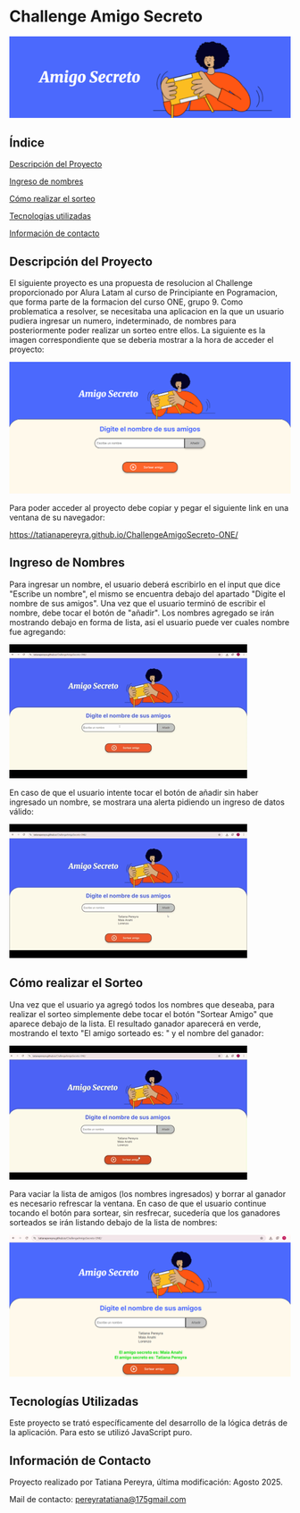 <h1>Challenge Amigo Secreto</h1>

![Imagen de portada del proyecto. Muestra a una chica con pelo afro y camiseta naranja jugando con una tableta. Al lado dice "Amigo secreto". Todo esto con un fondo azul](https://github.com/TatianaPereyra/ChallengeAmigoSecreto-ONE/raw/main/assets/Titulo.png)

## Índice

[Descripción del Proyecto](#descripcion-del-proyecto)

[Ingreso de nombres](#ingreso-de-nombres)

[Cómo realizar el sorteo](#como-realizar-el-sorteo)

[Tecnologías utilizadas](#tecnologias-utilizadas)

[Información de contacto](#informacion-de-contacto)

## Descripción del Proyecto

El siguiente proyecto es una propuesta de resolucion al Challenge proporcionado por Alura Latam al curso de Principiante en Pogramacion, que forma parte de la formacion del curso ONE, grupo 9. Como problematica a resolver, se necesitaba una aplicacion en la que un usuario pudiera ingresar un numero, indeterminado, de nombres para posteriormente poder realizar un sorteo entre ellos. La siguiente es la imagen correspondiente que se deberia mostrar a la hora de acceder el proyecto:

![Imagen de la pantalla de como deberia verse. Muestra la misma imagen que en el titulo, solo que ahora tambien tiene un apartado debajo donde hay una caja para escribir e ingresar nombres, con un boton al lado para añadir, y debajo un boton naranja que dice "sortear"](https://github.com/TatianaPereyra/ChallengeAmigoSecreto-ONE/raw/main/assets/ImagenPrincipal.png)

Para poder acceder al proyecto debe copiar y pegar el siguiente link en una ventana de su navegador: 

https://tatianapereyra.github.io/ChallengeAmigoSecreto-ONE/ 


## Ingreso de Nombres
Para ingresar un nombre, el usuario deberá escribirlo en el input que dice "Escribe un nombre", el mismo se encuentra debajo del apartado "Digite el nombre de sus amigos". Una vez que el usuario terminó de escribir el nombre, debe tocar el botón de "añadir". Los nombres agregado se irán mostrando debajo en forma de lista, asi el usuario puede ver cuales nombre fue agregando:

![Un gift donde un usuario agrega un nombre, toca el boton agregar y lo muestra debajo. Luego realiza lo mismo con otro nombre y el gift finaliza](https://github.com/TatianaPereyra/ChallengeAmigoSecreto-ONE/raw/main/assets/Agregar%20Amigos.gif)

En caso de que el usuario intente tocar el botón de añadir sin haber ingresado un nombre, se mostrara una alerta pidiendo un ingreso de datos válido:

![El usuario intenta ahora tocar el boton añadir sin haber escrito nada. Sale una alerta pidiendo el ingreso de un nombre válido](https://github.com/TatianaPereyra/ChallengeAmigoSecreto-ONE/raw/main/assets/Mensaje%20Error.gif)


## Cómo realizar el Sorteo
Una vez que el usuario ya agregó todos los nombres que deseaba, para realizar el sorteo simplemente debe tocar el botón "Sortear Amigo" que aparece debajo de la lista. El resultado ganador aparecerá en verde, mostrando el texto "El amigo sorteado es: " y el nombre del ganador: 

![Se muestra otro gift. El usuario toca un boton naranja de sorteo que se encuentra debajo de la lista de nombres ingresados y sale un nombre ganador, en color verde](https://github.com/TatianaPereyra/ChallengeAmigoSecreto-ONE/raw/main/assets/Sorteo.gif)

Para vaciar la lista de amigos (los nombres ingresados) y borrar al ganador es necesario refrescar la ventana. En caso de que el usuario continue tocando el botón para sortear, sin resfrecar, sucedería que los ganadores sorteados se irán listando debajo de la lista de nombres: 

![Imagen donde muestra a más de un ganador. Los nombres estan en una lista, de color verde, debajo de la lista de todos los nombres ingresados por el usuario y arriba del botón de sorteo](https://github.com/TatianaPereyra/ChallengeAmigoSecreto-ONE/raw/main/assets/VariosSorteos.png)

## Tecnologías Utilizadas
Este proyecto se trató específicamente del desarrollo de la lógica detrás de la aplicación. Para esto se utilizó JavaScript puro.

## Información de Contacto
Proyecto realizado por Tatiana Pereyra, última modificación: Agosto 2025.

Mail de contacto: pereyratatiana@175gmail.com
